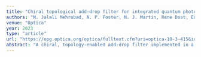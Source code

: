 ```yaml
---
title: "Chiral topological add‑drop filter for integrated quantum photonic circuits"
authors: "M. Jalali Mehrabad, A. P. Foster, N. J. Martin, Rene Dost, Edmund Clarke, P. K. Patil, M. S. Skolnick, L. R. Wilson"
venue: "Optica"
year: 2023
type: "article"
url: "https://opg.optica.org/optica/fulltext.cfm?uri=optica-10-3-415&id=528201"
abstract: "A chiral, topology‑enabled add‑drop filter implemented in a semiconductor platform for integrated quantum photonics."
---
```

